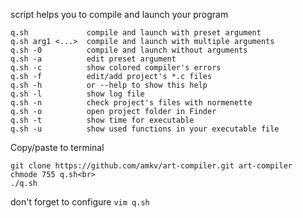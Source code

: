 script helps you to compile and launch your program

    q.sh		     compile and launch with preset argument
    q.sh arg1 <...>  compile and launch with multiple arguments
    q.sh -0		     compile and launch without arguments
    q.sh -a		     edit preset argument
    q.sh -c		     show colored compiler's errors
    q.sh -f		     edit/add project's *.c files
    q.sh -h		     or --help to show this help
    q.sh -l		     show log file
    q.sh -n		     check project's files with normenette
    q.sh -o		     open project folder in Finder
    q.sh -t		     show time for executable
    q.sh -u		     show used functions in your executable file
    
Copy/paste to terminal

    git clone https://github.com/amkv/art-compiler.git art-compiler
    chmode 755 q.sh<br>
    ./q.sh

don't forget to configure
`vim q.sh`
